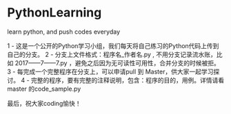 # PythonLearning
learn python, and push codes everyday 

1 - 这是一个公开的Python学习小组，我们每天将自己练习的Python代码上传到自己的分支。
2 - 分支上文件格式：程序名_作者名.py , 不用分支记录流水账，比如 2017——7——7.py ，避免之后因为无可读性可用性，合并分支的时候被拒。
3 - 每完成一个完整程序在分支上，可以申请pull 到 Master，供大家一起学习探讨。
4 - 完整的程序，要有完整的注释说明，包含：程序的目的，用例。详情请看master 的code_sample.py

最后，祝大家coding愉快！
